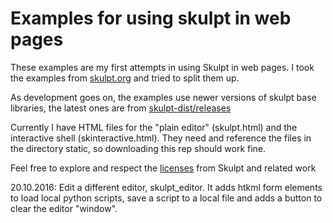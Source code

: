 # Examples for using skulpt in web pages

These examples are my first attempts in using Skulpt in web pages.
I took the examples from [skulpt.org](http://www.skulpt.org) and tried to split them up.

As development goes on, the examples use newer versions of skulpt base libraries,
the latest ones are from [skulpt-dist/releases](https://github.com/skulpt/skulpt-dist/releases)

Currently I have HTML files for the "plain editor" (skulpt.html) and the interactive shell (skinteractive.html). They need and reference the files in the directory static, so downloading this rep should work fine.

Feel free to explore and respect the [licenses](https://github.com/skulpt/skulpt/blob/master/LICENSE) from Skulpt and related work

20.10.2016: Edit a different editor, skulpt_editor. It adds htkml form elements to load local python scripts, save a script to a local file and adds a button to clear the editor "window".
